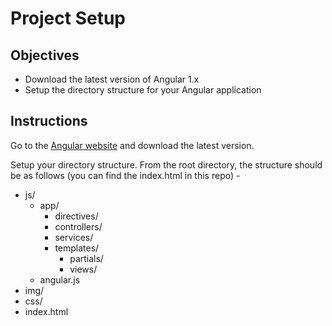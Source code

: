 # Project Setup

## Objectives

- Download the latest version of Angular 1.x
- Setup the directory structure for your Angular application
 
## Instructions

Go to the [Angular website](https://angularjs.org/) and download the latest version.

Setup your directory structure. From the root directory, the structure should be as follows (you can find the index.html in this repo) -

- js/
  - app/
    - directives/
    - controllers/
    - services/
    - templates/
      - partials/
      - views/
  - angular.js
- img/
- css/
- index.html

